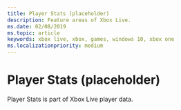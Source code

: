 ```yaml
---
title: Player Stats (placeholder)
description: Feature areas of Xbox Live.
ms.date: 02/08/2019
ms.topic: article
keywords: xbox live, xbox, games, windows 10, xbox one
ms.localizationpriority: medium
---
```

# Player Stats (placeholder)

Player Stats is part of Xbox Live player data.
